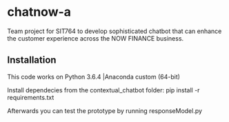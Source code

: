 # chatnow-a
Team project for SIT764 to develop sophisticated chatbot that can enhance the customer experience across the NOW FINANCE business.


## Installation

This code works on Python 3.6.4 |Anaconda custom (64-bit)

Install dependecies from the contextual_chatbot folder:
pip install -r requirements.txt

Afterwards you can test the prototype by running responseModel.py
